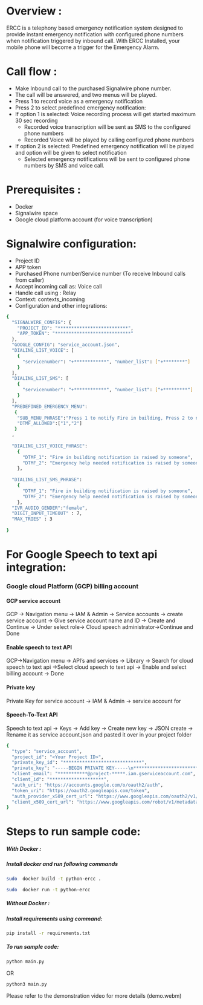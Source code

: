 # Overview :

ERCC is a telephony based emergency notification system designed to provide instant emergency notification with configured phone numbers when notification triggered by inbound call. With ERCC Installed, your mobile phone will become a trigger for the Emergency Alarm. 

# Call flow : 
- Make Inbound call to the purchased Signalwire phone number.
- The call will be answered, and two menus will be played.
- Press 1 to record voice as a emergency notification
- Press 2 to select predefined emergency notification:
- If option 1 is selected: Voice recording process will get started maximum 30 sec recording
    - Recorded voice transcription will be sent as SMS to the configured phone numbers
    - Recorded Voice will be played by calling configured phone numbers
- If option 2 is selected: Predefined emergency notification will be played and option will be given to select notification
    - Selected emergency notifications will be sent to configured phone numbers by SMS and voice call.

# Prerequisites :
- Docker
- Signalwire space
- Google cloud platform account (for voice transcription)


# Signalwire configuration:
- Project ID
- APP token
- Purchased Phone number/Service number (To receive Inbound calls from caller)
- Accept incoming call as:  Voice call
- Handle call using : Relay
- Context: contexts_incoming
- Configuration and other integrations:
```sh
{
  "SIGNALWIRE_CONFIG": {
    "PROJECT_ID": "**************************",
    "APP_TOKEN": "****************************"
  },
  "GOOGLE_CONFIG": "service_account.json",
  "DIALING_LIST_VOICE": [
    {
      "servicenumber": "+************", "number_list": ["+********"]
    }
  ],
  "DIALING_LIST_SMS": [
    {
      "servicenumber": "+************", "number_list": ["+*********"]
    }
  ],
  "PREDEFINED_EMERGENCY_MENU":
   {
    "SUB_MENU_PHRASE":"Press 1 to notify Fire in building, Press 2 to notify Emergenncy help needed",
    "DTMF_ALLOWED":["1","2"]
   }
  ,
 
  "DIALING_LIST_VOICE_PHRASE":
    {
      "DTMF_1": "Fire in building notification is raised by someone",
      "DTMF_2": "Emergency help needed notification is raised by someone"
    },
 
  "DIALING_LIST_SMS_PHRASE":
    {
      "DTMF_1": "Fire in building notification is raised by someone",
      "DTMF_2": "Emergency help needed notification is raised by someone"
    },
  "IVR_AUDIO_GENDER":"female",
  "DIGIT_INPUT_TIMEOUT" : 7,
  "MAX_TRIES" : 3
 
}
```


# For Google Speech to text api  integration:

### Google cloud Platform (GCP)  billing account
#### GCP service account 
 GCP -> Navigation menu -> IAM & Admin -> Service accounts -> create service account -> Give service account name and ID -> Create and Continue -> Under select role-> Cloud speech administrator->Continue and Done

#### Enable speech to text API 
 GCP->Navigation menu -> API’s and services -> Library -> Search for cloud    speech to text api ->Select cloud speech to text api -> Enable and select billing account -> Done

#### Private key
Private Key for service account -> IAM & Admin -> service account for 

#### Speech-To-Text API
Speech to text api -> Keys -> Add key -> Create new key -> JSON create -> Rename it as service account.json and pasted it over in your project folder
```sh
{
  "type": "service_account",
  "project_id": "<Your Project ID>",
  "private_key_id": "*****************************",
  "private_key": "-----BEGIN PRIVATE KEY-----\n*****************************************************\n*************************/***/**/**************\n***************/***********/**************\n/X0+-----END PRIVATE KEY-----\n",
  "client_email": "***********@project-*****.iam.gserviceaccount.com",
  "client_id": "********************",
  "auth_uri": "https://accounts.google.com/o/oauth2/auth",
  "token_uri": "https://oauth2.googleapis.com/token",
  "auth_provider_x509_cert_url": "https://www.googleapis.com/oauth2/v1/certs",
  "client_x509_cert_url": "https://www.googleapis.com/robot/v1/metadata/x509/********************.iam.gserviceaccount.com"
}
```

# Steps to run sample code:

##### With Docker :

##### Install docker and  run following commands

```sh
sudo  docker build -t python-ercc .
```
```sh
sudo  docker run -t python-ercc
```
##### Without Docker :

##### Install requirements  using command:


```sh
pip install -r requirements.txt
```

##### To run sample code:
```sh
python main.py
```
OR

```sh
python3 main.py
```

Please refer to the demonstration video for more details (demo.webm)


